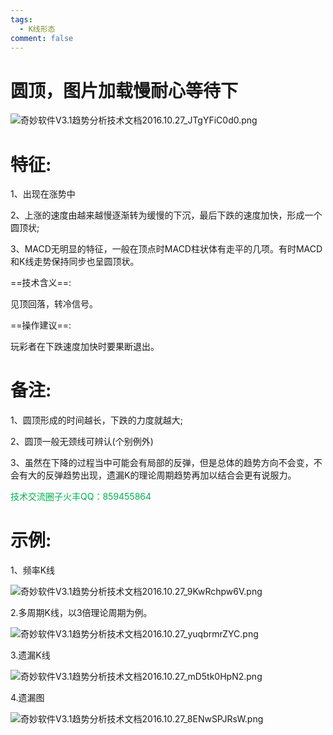 ```yaml
---
tags:
  - K线形态
comment: false
---
```

# 圆顶，图片加载慢耐心等待下

![奇妙软件V3.1趋势分析技术文档2016.10.27_JTgYFiC0d0.png](https://cloudflare-imgbed-dp1.pages.dev/file/1727287411575_奇妙软件V3.1趋势分析技术文档2016.10.27_JTgYFiC0d0.png)

# 特征:

1、出现在涨势中

2、上涨的速度由越来越慢逐渐转为缓慢的下沉，最后下跌的速度加快，形成一个圆顶状;

3、MACD无明显的特征，一般在顶点时MACD柱状体有走平的几项。有时MACD和K线走势保持同步也呈圆顶状。


==技术含义==:

见顶回落，转冷信号。

==操作建议==:

玩彩者在下跌速度加快时要果断退出。

# 备注:

1、圆顶形成的时间越长，下跌的力度就越大;

2、圆顶一般无颈线可辨认(个别例外)

3、虽然在下降的过程当中可能会有局部的反弹，但是总体的趋势方向不会变，不会有大的反弹趋势出现，遗漏K的理论周期趋势再加以结合会更有说服力。

 <font color="#00b050">技术交流圈子火丰QQ：859455864</font>
 
# 示例:

1、频率K线

![奇妙软件V3.1趋势分析技术文档2016.10.27_9KwRchpw6V.png](https://cloudflare-imgbed-dp1.pages.dev/file/1727287536587_奇妙软件V3.1趋势分析技术文档2016.10.27_9KwRchpw6V.png)

2.多周期K线，以3倍理论周期为例。

![奇妙软件V3.1趋势分析技术文档2016.10.27_yuqbrmrZYC.png](https://cloudflare-imgbed-dp1.pages.dev/file/1727287576075_奇妙软件V3.1趋势分析技术文档2016.10.27_yuqbrmrZYC.png)

3.遗漏K线

![奇妙软件V3.1趋势分析技术文档2016.10.27_mD5tk0HpN2.png](https://cloudflare-imgbed-dp1.pages.dev/file/1727287642949_奇妙软件V3.1趋势分析技术文档2016.10.27_mD5tk0HpN2.png)

4.遗漏图

![奇妙软件V3.1趋势分析技术文档2016.10.27_8ENwSPJRsW.png](https://cloudflare-imgbed-dp1.pages.dev/file/1727287678507_奇妙软件V3.1趋势分析技术文档2016.10.27_8ENwSPJRsW.png)







